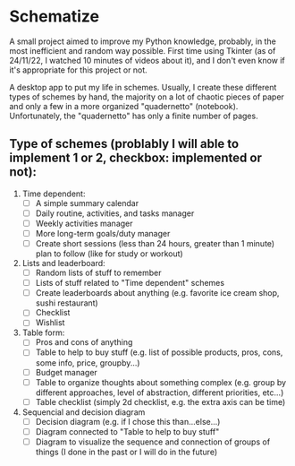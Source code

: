 # Schematize 

A small project aimed to improve my Python knowledge, probably, in the most inefficient and random way possible. First time using Tkinter (as of 24/11/22, I watched 10 minutes of videos about it), and I don't even know if it's appropriate for this project or not.

A desktop app to put my life in schemes. Usually, I create these different types of schemes by hand, the majority on a lot of chaotic pieces of paper and only a few in a more organized "quadernetto" (notebook). Unfortunately, the "quadernetto"  has only a finite number of pages. 

## Type of schemes (problably I will able to implement 1 or 2, checkbox: implemented or not):

1. Time dependent: 
    - [ ] A simple summary calendar
    - [ ] Daily routine, activities, and tasks manager
    - [ ] Weekly activities manager
    - [ ] More long-term goals/duty manager
    - [ ] Create short sessions (less than 24 hours, greater than 1 minute) plan to follow (like for study or workout)
2. Lists and leaderboard:
    - [ ] Random lists of stuff to remember
    - [ ] Lists of stuff related to "Time dependent" schemes
    - [ ] Create leaderboards about anything (e.g. favorite ice cream shop, sushi restaurant)
    - [ ] Checklist
    - [ ] Wishlist
3. Table form:
    - [ ] Pros and cons of anything
    - [ ] Table to help to buy stuff (e.g. list of possible products, pros, cons, some info, price, groupby...)
    - [ ] Budget manager
    - [ ] Table to organize thoughts about something complex (e.g. group by different approaches, level of abstraction, different priorities, etc...) 
    - [ ] Table checklist (simply 2d checklist, e.g. the extra axis can be time)
4. Sequencial and decision diagram
    - [ ] Decision diagram (e.g. if I chose this than...else...)
    - [ ] Diagram connected to "Table to help to buy stuff"
    - [ ] Diagram to visualize the sequence and connection of groups of things (I done in the past or I will do in the future)